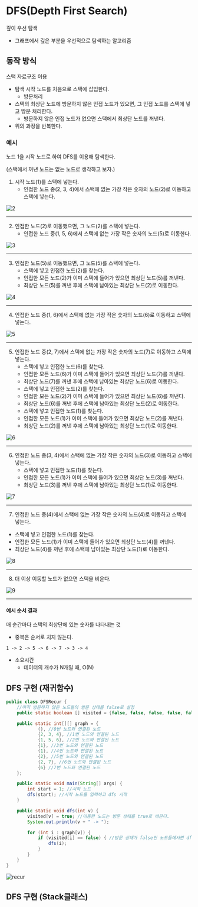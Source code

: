 # DFS(Depth First Search)
깊이 우선 탐색
- 그래프에서 깊은 부분을 우선적으로 탐색하는 알고리즘

## 동작 방식
스택 자료구조 이용
- 탐색 시작 노드를 처음으로 스택에 삽입한다.
  - 방문처리
- 스택의 최상단 노드에 방문하지 않은 인접 노드가 있으면, 그 인접 노드를 스택에 넣고 방문 처리한다.
  - 방문하지 않은 인접 노드가 없으면 스택에서 최상단 노드를 꺼낸다.
- 위의 과정을 반복한다.

### 예시
노드 1을 시작 노드로 하여 DFS를 이용해 탐색한다.

(스택에서 꺼낸 노드는 없는 노드로 생각하고 보자.)

1. 시작 노드(1)를 스택에 넣는다.
   - 인접한 노드 중(2, 3, 4)에서 스택에 없는 가장 작은 숫자의 노드(2)로 이동하고 스택에 넣는다.

![2](./assets/DFSBFS-1644128883597.png)

---

2. 인접한 노드(2)로 이동했으면, 그 노드(2)를 스택에 넣는다.
   - 인접한 노드 중(1, 5, 6)에서 스택에 없는 가장 작은 숫자의 노드(5)로 이동한다.

![3](./assets/DFSBFS-1644128921252.png)

---

3. 인접한 노드(5)로 이동했으면, 그 노드(5)를 스택에 넣는다.
   - 스택에 넣고 인접한 노드(2)를 찾는다.
   - 인접한 모든 노드(2)가 이미 스택에 들어가 있으면 최상단 노드(5)를 꺼낸다.
   - 최상단 노드(5)를 꺼낸 후에 스택에 남아있는 최상단 노드(2)로 이동한다.

![4](./assets/DFSBFS-1644128963927.png)

---

4. 인접한 노드 중(1, 6)에서 스택에 없는 가장 작은 숫자의 노드(6)로 이동하고 스택에 넣는다.

![5](./assets/DFSBFS-1644129007413.png)

---

5. 인접한 노드 중(2, 7)에서 스택에 없는 가장 작은 숫자의 노드(7)로 이동하고 스택에 넣는다.
   - 스택에 넣고 인접한 노드(6)를 찾는다.
   - 인접한 모든 노드(6)가 이미 스택에 들어가 있으면 최상단 노드(7)를 꺼낸다.
   - 최상단 노드(7)를 꺼낸 후에 스택에 남아있는 최상단 노드(6)로 이동한다.
   - 스택에 넣고 인접한 노드(2)를 찾는다.
   - 인접한 모든 노드(2)가 이미 스택에 들어가 있으면 최상단 노드(6)를 꺼낸다.
   - 최상단 노드(6)를 꺼낸 후에 스택에 남아있는 최상단 노드(2)로 이동한다.
   - 스택에 넣고 인접한 노드(1)를 찾는다.
   - 인접한 모든 노드(1)가 이미 스택에 들어가 있으면 최상단 노드(2)를 꺼낸다.
   - 최상단 노드(2)를 꺼낸 후에 스택에 남아있는 최상단 노드(1)로 이동한다.

![6](./assets/DFSBFS-1644129060218.png)

---

6. 인접한 노드 중(3, 4)에서 스택에 없는 가장 작은 숫자의 노드(3)로 이동하고 스택에 넣는다.
   - 스택에 넣고 인접한 노드(1)를 찾는다.
   - 인접한 모든 노드(1)가 이미 스택에 들어가 있으면 최상단 노드(3)를 꺼낸다.
   - 최상단 노드(3)를 꺼낸 후에 스택에 남아있는 최상단 노드(1)로 이동한다.

![7](./assets/DFSBFS-1644129104277.png)

---

7. 인접한 노드 중(4)에서 스택에 없는 가장 작은 숫자의 노드(4)로 이동하고 스택에 넣는다.
  - 스택에 넣고 인접한 노드(1)를 찾는다.
  - 인접한 모든 노드(1)가 이미 스택에 들어가 있으면 최상단 노드(4)를 꺼낸다.
  - 최상단 노드(4)를 꺼낸 후에 스택에 남아있는 최상단 노드(1)로 이동한다. 

![8](./assets/DFSBFS-1644129129533.png)

---

8. 더 이상 이동할 노드가 없으면 스택을 비운다.

![9](./assets/DFSBFS-1644129170167.png)

---

#### 예시 순서 결과

매 순간마다 스택의 최상단에 있는 숫자를 나타내는 것
- 중복은 순서로 치지 않는다.

```
1 -> 2 -> 5 -> 6 -> 7 -> 3 -> 4
```
- 소요시간
  - 데이터의 개수가 N개일 때, O(N)

## DFS 구현 (재귀함수)

```java
public class DFSRecur {
    //아직 방문하지 않은 노드들의 방문 상태를 false로 설정
    public static boolean [] visited = {false, false, false, false, false, false, false};

    public static int[][] graph = {
            {}, //0번 노드와 연결된 노드
            {2, 3, 4}, //1번 노드와 연결된 노드
            {1, 5, 6}, //2번 노드와 연결된 노드
            {1}, //3번 노드와 연결된 노드
            {1}, //4번 노드와 연결된 노드
            {2}, //5번 노드와 연결된 노드
            {2, 7}, //6번 노드와 연결된 노드
            {6} //7번 노드와 연결된 노드
    };

    public static void main(String[] args) {
        int start = 1; //시작 노드
        dfs(start); //시작 노드를 입력하고 dfs 시작
    }

    public static void dfs(int v) {
        visited[v] = true; //이동한 노드는 방문 상태를 true로 바꾼다.
        System.out.println(v + " -> ");

        for (int i : graph[v]) {
            if (visited[i] == false) { //방문 상태가 false인 노드들에서만 dfs를 다시 실행
                dfs(i);
            }
        }
    }
}
```

![recur](./assets/DFSBFS-1644131685162.png)


## DFS 구현 (Stack클래스)

